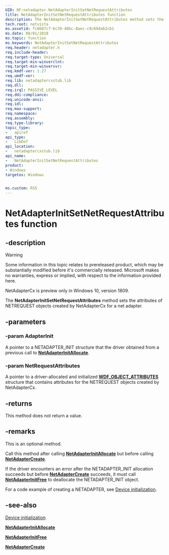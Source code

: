 ```yaml
---
UID: NF:netadapter.NetAdapterInitSetNetRequestAttributes
title: NetAdapterInitSetNetRequestAttributes function
description: The NetAdapterInitSetNetRequestAttributes method sets the attributes of NETREQUEST objects created by NetAdapterCx for a net adapter.
tech.root: netvista
ms.assetid: fc8687c7-6c39-48bc-8aec-c9c694ab2cb1
ms.date: 08/01/2018
ms.topic: function
ms.keywords: NetAdapterInitSetNetRequestAttributes
req.header: netadapter.h
req.include-header:
req.target-type: Universal
req.target-min-winverclnt:
req.target-min-winversvr:
req.kmdf-ver: 1.27
req.umdf-ver:
req.lib: netadaptercxstub.lib
req.dll:
req.irql: PASSIVE_LEVEL
req.ddi-compliance:
req.unicode-ansi:
req.idl:
req.max-support:
req.namespace:
req.assembly:
req.type-library: 
topic_type: 
-	apiref
api_type: 
-	LibDef
api_location: 
-	netadaptercxstub.lib
api_name: 
-	NetAdapterInitSetNetRequestAttributes
product:
- Windows
targetos: Windows


ms.custom: RS5
---
```


# NetAdapterInitSetNetRequestAttributes function


## -description

> [!WARNING]
> Some information in this topic relates to prereleased product, which may be substantially modified before it's commercially released. Microsoft makes no warranties, express or implied, with respect to the information provided here.
>
> NetAdapterCx is preview only in Windows 10, version 1809.

The **NetAdapterInitSetNetRequestAttributes** method sets the attributes of NETREQUEST objects created by NetAdapterCx for a net adapter.

## -parameters

### -param AdapterInit

A pointer to a NETADAPTER_INIT structure that the driver obtained from a previous call to [**NetAdapterInitAllocate**](nf-netadapter-netadapterinitallocate.md).

### -param NetRequestAttributes

A pointer to a driver-allocated and initialized [**WDF_OBJECT_ATTRIBUTES**](../wdfobject/ns-wdfobject-_wdf_object_attributes.md) structure that contains attributes for the NETREQUEST objects created by NetAdapterCx.

## -returns

This method does not return a value.

## -remarks

This is an optional method.

Call this method after calling [**NetAdapterInitAllocate**](nf-netadapter-netadapterinitallocate.md) but before calling [**NetAdapterCreate**](nf-netadapter-netadaptercreate.md).

If the driver encounters an error after the NETADAPTER_INIT allocation succeeds but before [**NetAdapterCreate**](nf-netadapter-netadaptercreate.md) succeeds, it must call [**NetAdapterInitFree**](nf-netadapter-netadapterinitfree.md) to deallocate the NETADAPTER_INIT object.

For a code example of creating a NETADAPTER, see [Device initialization](https://docs.microsoft.com/windows-hardware/drivers/netcx/device-initialization).

## -see-also

[Device initialization](https://docs.microsoft.com/windows-hardware/drivers/netcx/device-initialization)

[**NetAdapterInitAllocate**](nf-netadapter-netadapterinitallocate.md)

[**NetAdapterInitFree**](nf-netadapter-netadapterinitfree.md)

[**NetAdapterCreate**](nf-netadapter-netadaptercreate.md)
